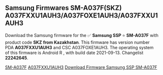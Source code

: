<h2>Samsung Firmwares SM-A037F(SKZ) A037FXXU1AUH3/A037FOXE1AUH3/A037FXXU1AUH3</h2>
Download the Samsung firmware for the ✅ <strong>Samsung SSP </strong> ⭐ <strong>SM-A037F</strong> with product code <strong>SKZ</strong> <strong> from Kazakhstan</strong>. This firmware has version number PDA <strong>A037FXXU1AUH3</strong> and CSC A037FOXE1AUH3. The operating system of this firmware is Android R , with build date 2021-09-13. Changelist <strong>22242645</strong>.


[SM-A037F](https://samfirm.shop/samsung/model/SM-A037F)
[A037FXXU1AUH3](https://samfirm.shop/samsung/pda/A037FXXU1AUH3)
[Download Firmware Samsung SSP SM-A037F](https://samfirm.shop/samsung/firmware/456763)
